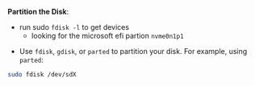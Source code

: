 **Partition the Disk**:
* run sudo `fdisk -l` to get devices
	* looking for the microsoft efi partion `nvme0n1p1`
- Use `fdisk`, `gdisk`, or `parted` to partition your disk. For example, using `parted`:

```sh
sudo fdisk /dev/sdX
```